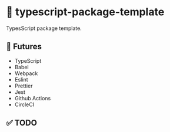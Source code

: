 # :pencil: typescript-package-template

TypesScript package template.

## :rocket: Futures

- TypeScript
- Babel
- Webpack
- Eslint
- Prettier
- Jest
- Github Actions
- CircleCI

## :white_check_mark: TODO
